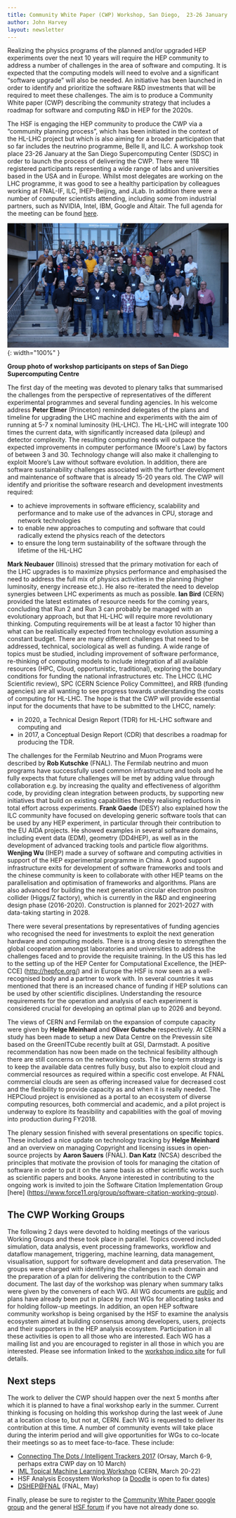 ```yaml
---
title: Community White Paper (CWP) Workshop, San Diego,  23-26 January 2017
author: John Harvey
layout: newsletter
---
```


Realizing the physics programs of the planned and/or upgraded HEP experiments over the next 10 years will require the HEP community  to address a number of challenges in the area of software and computing. It is expected that the computing models will need to evolve and a significant “software upgrade” will also be needed. An initiative has been launched in order to identify and prioritize the software R&D investments that will be required to meet these challenges. The aim is to produce a Community White paper (CWP) describing the community strategy that includes a roadmap for software and computing R&D in HEP for the 2020s. 
 
The HSF is engaging the HEP community to produce the CWP via a “community planning process”, which has been initiated in the context of the HL-LHC project but which is also aiming for a broader participation that so far includes the neutrino programme, Belle II, and ILC. A workshop took place 23-26 January at the San Diego Supercomputing Center (SDSC) in order to launch the process of delivering the CWP. There were 118 registered participants representing a wide range of labs and universities based in the USA and in Europe. Whilst most delegates are working on the LHC programme, it was good to see a healthy participation by colleagues working at FNAL-IF, ILC, IHEP-Beijing, and JLab. In addition there were a number of computer scientists attending, including some from industrial partners, such as NVIDIA, Intel, IBM, Google and Altair. The full agenda for the meeting can be found [here](http://indico.cern.ch/event/570249/timetable/#20170123.detailed).


![Workshop Group Photo](/images/SDSC_Workshop_hires.jpg){: width="100%" }  

**Group photo of workshop participants on steps of San Diego Supercomputing Centre**

The first day of the meeting was devoted to plenary talks that summarised the challenges from the perspective of representatives of the different experimental programmes and several funding agencies. In his welcome address __Peter Elmer__ (Princeton) reminded delegates of the plans and timeline for upgrading the LHC machine and experiments with the aim of running at 5-7 x nominal luminosity (HL-LHC). The HL-LHC will integrate 100 times the current data, with significantly increased data (pileup) and detector complexity. The resulting computing needs will outpace the expected improvements in computer performance (Moore's Law) by factors of between 3 and 30. Technology change will also make it challenging to exploit Moore’s Law without software evolution. In addition, there are software sustainability challenges associated with the further development and maintenance of software that is already 15-20 years old. The CWP will identify and prioritise the software research and development investments required:

* to achieve improvements in software efficiency, scalability and performance and to make use of the advances in CPU, storage and 
 network technologies
* to enable new approaches to computing and software that could radically extend the physics reach of the detectors
* to ensure the long term sustainability of the software through the lifetime of the HL-LHC

__Mark Neubauer__ (Illinois) stressed that the primary motivation for each of the LHC upgrades is to maximize physics performance and emphasised the need to address the full mix of physics activities in the planning (higher luminosity, energy increase etc.). He also re-iterated the need to develop synergies between LHC experiments as much as possible. __Ian Bird__ (CERN) provided the latest estimates of resource needs for the coming years, concluding that Run 2 and Run 3 can probably be managed with an evolutionary approach, but that HL-LHC will require more revolutionary thinking. Computing requirements will be at least a factor 10 higher than what can be realistically expected from technology evolution assuming a constant budget. There are many different challenges that need to be addressed, technical, sociological as well as funding. A wide range of topics must be studied, including improvement of software performance, re-thinking of computing models to include integration af all available resources (HPC, Cloud, opportunistic, traditional), exploring the boundary conditions for funding the national infrastructures etc. The LHCC (LHC Scientific review), SPC (CERN Science Policy Committee), and RRB (funding agencies) are all wanting to see progress towards understanding the costs of computing for HL-LHC. The hope is that the CWP will provide essential input for the documents that have to be submitted to the LHCC, namely:

* in 2020, a Technical Design Report (TDR) for HL-LHC software and computing and
* in 2017, a Conceptual Design Report (CDR) that describes a roadmap for producing the TDR. 

The challenges for the Fermilab Neutrino and Muon Programs were described by __Rob Kutschke__ (FNAL). The Fermilab neutrino and muon programs have successfully used common infrastructure and tools and he fully expects that future challenges will be met by adding value through collaboration e.g. by increasing the quality and effectiveness of algorithm code, by providing clean integration between products, by supporting new initiatives that build on existing capabilities thereby realising reductions in total effort across experiments. __Frank Gaede__ (DESY) also explained how the ILC community have focused on developing generic software tools that can be used by any HEP experiment, in particular through their contribution to the EU AIDA projects. He showed examples in several software domains, including event data (EDM), geometry (DD4HEP), as well as in the development of advanced tracking tools and particle flow algorithms. __Wenjing Wu__ (IHEP) made a survey of software and computing activities in support of the HEP experimental programme in China. A good support infrastructure exits for development of software frameworks and tools and the chinese community is keen to collaborate with other HEP teams on the parallelisation and optimisation of frameworks and algorithms. Plans are also advanced for building the next generation circular electron positron collider (Higgs/Z factory), which is currently in the R&D and engineering design phase (2016-2020). Construction is planned for 2021-2027 with data-taking starting in 2028. 

There were several presentations by representatives of funding agencies who recognised the need for investments to exploit the next generation hardware and computing models. There is a strong desire to strengthen the global cooperation amongst laboratories and universities to address the challenges faced and to provide the requisite training. In the US this has led to the setting up of the HEP Center for Computational Excellence, the [HEP-CCE] (http://hepfce.org/) and in Europe the HSF is now seen as a well-recognised body and a partner to work with. In several countries it was mentioned that there is an increased chance of funding if HEP solutions can be used by other scientific disciplines. Understanding the resource requirements for the operation and analysis of each experiment is considered crucial for developing an optimal plan up to 2026 and beyond.

The views of CERN and Fermilab on the expansion of compute capacity were given by __Helge Meinhard__ and __Oliver Gutsche__ respectively. At CERN a study has been made to setup a new Data Centre on the Prevessin site based on the GreenITCube recently built at GSI, Darmstadt. A positive recommendation has now been made on the technical fesibility although there are still concerns on the networking costs. The long-term strategy is to keep the available data centres fully busy, but also to exploit cloud and commercial resources as required within a specific cost envelope. At FNAL commercial clouds are seen as offering increased value for decreased cost and the flexibility to provide capacity as and when it is really needed. The HEPCloud project is envisioned as a portal to an ecosystem of diverse computing resources, both  commercial and academic, and a pilot project is underway to explore its feasibility and capabilities with the goal of moving into production during FY2018. 

The plenary session finished with several presentations on specific topics. These included a nice update on technology tracking by __Helge Meinhard__ and an overview on managing Copyright and licensing issues in open-source projects by __Aaron Sauers__ (FNAL). __Dan Katz__ (NCSA) described the principles that motivate the provision of tools for managing the citation of software in order to put it on the same basis as other scientific works such as scientific papers and books. Anyone interested in contributing to the ongoing work is invited to join the Software Citation Implementation Group [here] (https://www.force11.org/group/software-citation-working-group). 

## The CWP Working Groups

The following 2 days were devoted to holding meetings of the various Working Groups and these took place in parallel. Topics covered included simulation, data analysis, event processing frameworks, workflow and dataflow management, triggering, machine learning, data management, visualisation, support for software development and data preservation. The groups were charged with identifying the challenges in each domain and the preparation of a plan for delivering the contribution to the CWP document. The last day of the workshop was plenary when summary talks were given by the conveners of each WG. All WG documents are [public](http://hepsoftwarefoundation.org/activities/cwp.html) and plans have already been put in place by most WGs for allocating tasks and for holding follow-up meetings. In addition, an open HEP software community workshop is being organised by the HSF to examine the analysis ecosystem aimed at building consensus among developers, users, projects and their supporters in the HEP analysis ecosystem. Participation in all these activities is open to all those who are interested. Each WG has a mailing list and you are encouraged to register in all those in which you are interested. Please see information linked to the [workshop indico site](http://indico.cern.ch/event/570249/timetable/#20170123.detailed) for full details.

## Next steps

The work to deliver the CWP should happen over the next 5 months after which it is planned to have a final workshop early in the summer. Current thinking is focusing on holding this workshop during the last week of June at a location close to, but not at, CERN. Each WG is requested to deliver its contribution at this time. A number of community events will take place during the interim period and will give  opportunities for WGs to co-locate their meetings so as to meet face-to-face. These include:

* [Connecting The Dots / Intelligent Trackers 2017](https://indico.cern.ch/event/577003/) (Orsay, March 6-9, perhaps extra CWP day on 10 March)
* [IML Topical Machine Learning Workshop](https://indico.cern.ch/event/595059/) (CERN, March 20-22)
* HSF Analysis Ecosystem Workshop (a [Doodle](http://doodle.com/poll/wunez2afnmycg8tu) is open to fix dates) 
* [DSHEP@FNAL](https://indico.fnal.gov/conferenceDisplay.py?confId=13497) (FNAL, May)

Finally, please be sure to register to the [Community White Paper google group](https://groups.google.com/forum/#!forum/hsf-community-white-paper) and the general [HSF forum](hep-sf-forum@googlegroups.com) if you have not already done so.
